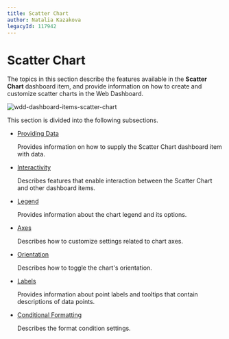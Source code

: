 ```yaml
---
title: Scatter Chart
author: Natalia Kazakova
legacyId: 117942
---
```

# Scatter Chart
The topics in this section describe the features available in the **Scatter Chart** dashboard item, and provide information on how to create and customize scatter charts in the Web Dashboard.

![wdd-dashboard-items-scatter-chart](../../../images/img125128.png)

This section is divided into the following subsections.
* [Providing Data](scatter-chart/providing-data.md)
	
	Provides information on how to supply the Scatter Chart dashboard item with data.
* [Interactivity](scatter-chart/interactivity.md)
	
	Describes features that enable interaction between the Scatter Chart and other dashboard items.
* [Legend](scatter-chart/legend.md)
	
	Provides information about the chart legend and its options.
* [Axes](scatter-chart/axes.md)
	
	Describes how to customize settings related to chart axes.
* [Orientation](scatter-chart/orientation.md)
	
	Describes how to toggle the chart's orientation.
* [Labels](scatter-chart/labels.md)
	
	Provides information about point labels and tooltips that contain descriptions of data points.
* [Conditional Formatting](scatter-chart/conditional-formatting.md)

	Describes the format condition settings.	